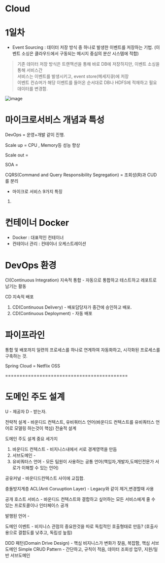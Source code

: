 # Cloud



# 1일차

- Event Sourcing : 데이터 저장 방식 중 하나로 발생한 이벤트를 저장하는 기법. (이벤트 소싱은 클라우드에서 구동되는 메시지 중심의 분산 시스템에 적합)  
> 기존 데이터 저장 방식은 트랜잭션을 통해 바로 DB에 저장하지만, 이벤트 소싱을 통해 서비스간   
서비스는 이벤트를 발생시키고, event store(메세지큐)에 저장  
이벤트 컨슈머가 해당 이벤트를 들어온 순서대로 DB나 HDFS에 적재하고 필요 데이터를 변경함.

![image](https://user-images.githubusercontent.com/35188271/208811477-f4379185-b81c-4317-805c-e1c2ca573507.png)




# 마이크로서비스 개념과 특성 

DevOps = 운영+개발 같이 진행.

Scale up = CPU , Memory등 성능 향상

Scale out = 


SOA =


CQRS(Command and Query Responsibility Segregation) = 조회성(R)과 CUD를 분리

- 마이크로 서비스 9가지 특징 
1. 




# 컨테이너 Docker

- Docker : 대표적인 컨테이너
- 컨테이너 관리 : 컨테이너 오케스트레이션


# DevOps 환경

CI(Continuous Integration) 지속적 통합 - 자동으로 통합하고 테스트하고 레포트로 남기는 활동

CD 지속적 배포
1. CD(Continuous Delivery) - 배포담당자가 중간에 승인하고 배포.
2. CD(Continuous Deployment) - 자동 배포


# 파이프라인
통합 및 배포까지 일련의 프로세스를 하나로 연계하여 자동화하고, 시각화된 프로세스를 구축하는 것.


Spring Cloud = Netflix OSS









===========================================

# 도메인 주도 설계


U - 제공자
D - 받는자.

전략적 설계 - 바운디드 컨텍스트, 유비쿼터스 언어(바운디드 컨텍스트를 유비쿼터스 언어로 모델링 하는것이 핵심) 
전술적 설계


도메인 주도 설계 중요 세가지
1. 바운디드 컨텍스트 - 비지니스내에서 서로 경계영역을 만듬
2. 서브도메인 - 
3. 유비쿼터스 언어 - 모든 팀원이 사용하는 공통 언어(책임자,개발자,도메인전문가 서로가 이해할 수 있는 언어)



공유커널 - 바운디드컨텍스트 사이에 교집합.

충돌방지계층 ACL(Anti Coruuption Layer) - Legacy와 같이 제거,변경할때 사용

공개 호스트 서비스 - 바운디드 컨텍스트와 결합하고 싶어하는 모든 서비스에게 줄 수 있는 프로토콜이나 인터페이스 공개

발행된 언어 - 

도메인 이벤트 - 비지니스 관점의 중요한것을 따로 독립적인 호출형태로 만듬? (호출사용으로 결합도를 낮추고, 독립성 높힘)



DDD 패턴(Domain Drive Design) - 핵심 비지니스가 변화가 잦음, 복잡함, 핵심 서브 도메인
Simple CRUD Pattern - 간단하고, 규칙이 적음, 데이터 조회성 업무, 지원/일반 서브도메인 




# 


